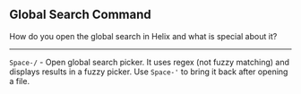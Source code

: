 ## Global Search Command

How do you open the global search in Helix and what is special about it?

---

`Space-/` - Open global search picker. It uses regex (not fuzzy matching) and displays results in a fuzzy picker. Use `Space-'` to bring it back after opening a file.

